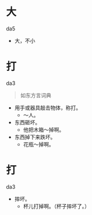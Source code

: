 # 大
da5
- 大，不小

# 打
da3
> 如东方言词典
- 用手或器具敲击物体，称打。
  - ～人。
- 东西砸坏。
  - 他把木箱～掉啊。
- 东西掉下来跌坏。
  - 花瓶～掉啊。

# 打
da3
- 摔坏。
  - 杯儿打掉啊。（杯子摔坏了。）

